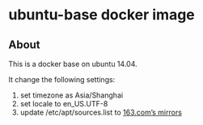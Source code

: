 # ubuntu-base docker image

## About

This is a docker base on ubuntu 14.04. 

It change the following settings:

1. set timezone as Asia/Shanghai
2. set locale to en_US.UTF-8
3. update /etc/apt/sources.list to [163.com’s mirrors](http://mirrors.163.com/.help/ubuntu.html)
